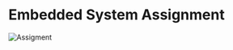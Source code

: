 # Embedded System Assignment

![Assigment](https://user-images.githubusercontent.com/56385955/103338772-70192280-4aba-11eb-964d-9d88ccbb6ca2.PNG)
